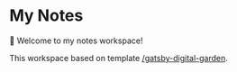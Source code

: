 # My Notes

👋 Welcome to my notes workspace!  

This workspace based on template [/gatsby-digital-garden](https://github.com/mathieudutour/gatsby-digital-garden).